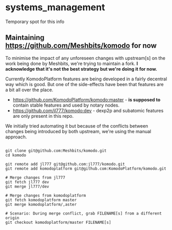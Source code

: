 # systems_management
Temporary spot for this info


## Maintaining https://github.com/Meshbits/komodo for now

To minimise the impact of any unforeseen changes with upstream[s] on the work being done by Meshbits, we're trying to maintain a fork. **I acknowledge that it's not the best strategy but we're doing it for now.**

Currently KomodoPlatform features are being developed in a fairly decentral way which is good. But one of the side-effects have been that features are a bit all over the place.
- https://github.com/KomodoPlatform/komodo:master - **is supposed to** contain stable features and used by notary nodes.
- https://github.com/jl777/komodo:dev - dexp2p and subatomic features are only present in this repo.

We initially tried automating it but because of the conflicts between changes being introduced by both upstream, we're using the manual approach.

```shell

git clone git@github.com:Meshbits/komodo.git
cd komodo

git remote add jl777 git@github.com:jl777/komodo.git
git remote add komodoplatform git@github.com:KomodoPlatform/komodo.git

# Merge changes from jl777
git fetch jl777 dev
git merge jl777/dev

# Merge changes from komodoplatform
git fetch komodoplatform master
git merge komodoplatform/,aster

# Scenario: During merge conflict, grab FILENAME[s] from a different origin
git checkout komodoplatform/master FILENAME[s]
```

